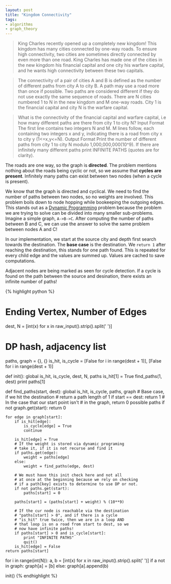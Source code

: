 ```yaml
---
layout: post
title: "Kingdom Connectivity"
tags:
- algorithms
- graph_theory
---
```


> King Charles recently opened up a completely new kingdom! This kingdom has many cities connected by one-way roads. To ensure high connectivity, two cities are sometimes directly connected by even more than one road. King Charles has made one of the cities in the new kingdom his financial capital and one city his warfare capital, and he wants high connectivity between these two capitals.

> The connectivity of a pair of cities A and B is defined as the number of different paths from city A to city B. A path may use a road more than once if possible. Two paths are considered different if they do not use exactly the same sequence of roads. There are N cities numbered 1 to N in the new kingdom and M one-way roads. City 1 is the financial capital and city N is the warfare capital. 

> What is the connectivity of the financial capital and warfare capital, i.e how many different paths are there from city 1 to city N? Input Format The first line contains two integers N and M. M lines follow, each containing two integers x and y, indicating there is a road from city x to city y (1<=x,y<=N). Output Format Print the number of different paths from city 1 to city N modulo 1,000,000,000(10^9). If there are infinitely many different paths print INFINITE PATHS (quotes are for clarity).

The roads are one way, so the graph is **directed**. The problem mentions nothing about the roads being cyclic or not, so we assume that **cycles are present**. Infinitely many paths can exist between two nodes (when a cycle is present).

We know that the graph is directed and cyclical. We need to find the number of paths between two nodes, so no weights are involved. This problem boils down to node hopping while bookeeping the outgoing edges. This stands out as a <a href="http://en.wikipedia.org/wiki/Dynamic_programming">Dynamic Programming</a> problem because the problem we are trying to solve can be divided into many smaller sub-problems. Imagine a simple graph, `A->B->C`. After computing the number of paths between B and C,
we can use the answer to solve the same problem between nodes A and C! 

In our implementation, we start at the source city and depth first search towards the destination. The **base case** is the destination. We `return 1` after reaching the destination, this stands for one path found. This is repeated for every child edge and the values are summed up. Values are cached to save computations.

Adjacent nodes are being marked as seen for cycle detection. If a cycle is found on the path between the source and desination, there exists an infinite number of paths!

{% highlight python %}
# Ending Vertex, Number of Edges
dest, N = [int(x) for x in raw_input().strip().split(' ')]
# DP hash, adjacency list
paths, graph = {}, {}
is_hit, is_cycle  = [False for i in range(dest + 1)], [False for i in range(dest + 1)]

def init():
    global is_hit, is_cycle, dest, N, paths
    is_hit[1] = True
    find_paths(1, dest)
    print paths[1]

def find_paths(start, dest):
    global is_hit, is_cycle, paths, graph
    # Base case, if we hit the destination
    # return a path length of 1
    if start == dest: return 1
    # In the case that our start point isn't
    # in the graph, return 0 possible paths
    if not graph.get(start): return 0

    for edge in graph[start]:
        if is_hit[edge]:
            is_cycle[edge] = True
            continue

        is_hit[edge] = True
        # If the weight is stored via dynamic programing
        # take it, if it is not recurse and find it
        if paths.get(edge):
            weight = paths[edge]
        else:
            weight = find_paths(edge, dest)

        # We must have this init check here and not all
        # at once at the beginning because we rely on checking
        # if a path[key] exists to determine to use DP or not.
        if not paths.get(start):
            paths[start] = 0

        paths[start] = (paths[start] + weight) % (10**9)

        # If the cur node is reachable via the destination
        # "paths[start] > 0", and if there is a cycle
        # "is_hit" true twice, then we are in a loop AND
        # that loop is on a road from start to dest, so we
        # now have infinite paths!
        if paths[start] > 0 and is_cycle[start]:
            print "INFINITE PATHS"
            quit()
        is_hit[edge] = False
    return paths[start]

for i in range(int(N)):
    a, b = [int(x) for x in raw_input().strip().split(' ')]
    if a not in graph:
        graph[a] = [b]
    else:
        graph[a].append(b)

init()
{% endhighlight %}
